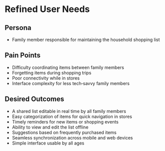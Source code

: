 # Refined User Needs

## Persona
- Family member responsible for maintaining the household shopping list

## Pain Points
- Difficulty coordinating items between family members
- Forgetting items during shopping trips
- Poor connectivity while in stores
- Interface complexity for less tech‑savvy family members

## Desired Outcomes
- A shared list editable in real time by all family members
- Easy categorization of items for quick navigation in stores
- Timely reminders for new items or shopping events
- Ability to view and edit the list offline
- Suggestions based on frequently purchased items
- Seamless synchronization across mobile and web devices
- Simple interface usable by all ages
